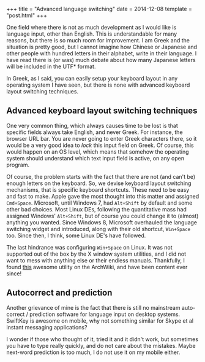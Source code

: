 +++
title = "Advanced language switching"
date = 2014-12-08
template = "post.html"
+++

One field where there is not as much development as I would like is language input, other than English. This is understandable for many reasons, but there is so much room for improvement. I am Greek and the situation is pretty good, but I cannot imagine how Chinese or Japanese and other people with hundred letters in their alphabet, write in their language. I have read there is (or was) much debate about how many Japanese letters will be included in the UTF* format.

In Greek, as I said, you can easily setup your keyboard layout in any operating system I have seen, but there is none with advanced keyboard layout switching techniques.

## Advanced keyboard layout switching techniques

One very common thing, which always causes time to be lost is that specific fields always take English, and never Greek. For instance, the browser URL bar. You are never going to enter Greek characters there, so it would be a very good idea to *lock* this input field on Greek. Of course, this would happen on an OS level, which means that somehow the operating system should understand which text input field is active, on any open program.

Of course, the problem starts with the fact that there are not (and can't be) enough letters on the keyboard. So, we devise keyboard layout switching mechanisms, that is specific keyboard shortcuts. These need to be easy and fast to make. Apple gave the most thought into this matter and assigned `Cmd+Space`. Microsoft, until Windows 7, had `Alt+Shift` by default and some other bad choices. Most Linux DEs, following the quantitative mass had assigned Windows' `Alt+Shift`, but of course you could change it to (almost) anything you wanted. Since Windows 8, Microsoft overhauled the language switching widget and introduced, along with their old shortcut, `Win+Space` too. Since then, I think, some Linux DE's have followed.

The last hindrance was configuring `Win+Space` on Linux. It was not supported out of the box by the X window system utilities, and I did not want to mess with anything else or their endless manuals. Thankfully, I found [this](https://github.com/ierton/xkb-switch) awesome utility on the ArchWiki, and have been content ever since!

## Autocorrect and prediction

Another grievance of mine is the fact that there is still no mainstream auto-correct / prediction software for language input on desktop systems. SwiftKey is awesome on mobile, why not something similar for Skype et al instant messaging applications?

I wonder if those who thought of it, tried it and it didn't work, but sometimes you have to type really quickly, and do not care about the mistakes. Maybe next-word prediction is too much, I do not use it on my mobile either.
